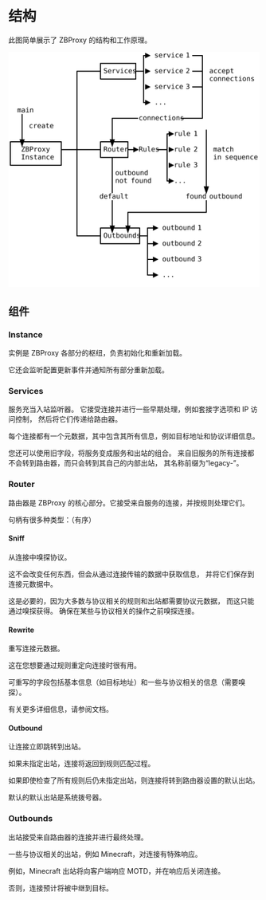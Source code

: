 # 结构

此图简单展示了 ZBProxy 的结构和工作原理。

![结构](structure.svg)

## 组件

### Instance

实例是 ZBProxy 各部分的枢纽，负责初始化和重新加载。

它还会监听配置更新事件并通知所有部分重新加载。

### Services

服务充当入站监听器。
它接受连接并进行一些早期处理，例如套接字选项和 IP 访问控制，
然后将它们传递给路由器。

每个连接都有一个元数据，其中包含其所有信息，例如目标地址和协议详细信息。

您还可以使用旧字段，将服务变成服务和出站的组合。
来自旧服务的所有连接都不会转到路由器，而只会转到其自己的内部出站，
其名称前缀为“legacy-”。

### Router

路由器是 ZBProxy 的核心部分。它接受来自服务的连接，并按规则处理它们。

句柄有很多种类型：（有序）

#### Sniff

从连接中嗅探协议。

这不会改变任何东西，但会从通过连接传输的数据中获取信息，
并将它们保存到连接元数据中。

这是必要的，因为大多数与协议相关的规则和出站都需要协议元数据，
而这只能通过嗅探获得。
确保在某些与协议相关的操作之前嗅探连接。

#### Rewrite

重写连接元数据。

这在您想要通过规则重定向连接时很有用。

可重写的字段包括基本信息（如目标地址）和一些与协议相关的信息（需要嗅探）。

有关更多详细信息，请参阅文档。

#### Outbound

让连接立即跳转到出站。

如果未指定出站，连接将返回到规则匹配过程。

如果即使检查了所有规则后仍未指定出站，则连接将转到路由器设置的默认出站。

默认的默认出站是系统拨号器。

### Outbounds

出站接受来自路由器的连接并进行最终处理。

一些与协议相关的出站，例如 Minecraft，对连接有特殊响应。

例如，Minecraft 出站将向客户端响应 MOTD，并在响应后关闭连接。

否则，连接预计将被中继到目标。

